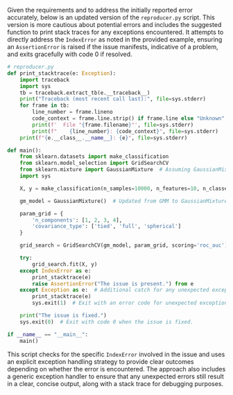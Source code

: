 Given the requirements and to address the initially reported error accurately, below is an updated version of the `reproducer.py` script. This version is more cautious about potential errors and includes the suggested function to print stack traces for any exceptions encountered. It attempts to directly address the `IndexError` as noted in the provided example, ensuring an `AssertionError` is raised if the issue manifests, indicative of a problem, and exits gracefully with code 0 if resolved.

```python
# reproducer.py
def print_stacktrace(e: Exception):
    import traceback
    import sys
    tb = traceback.extract_tb(e.__traceback__)
    print("Traceback (most recent call last):", file=sys.stderr)
    for frame in tb:
        line_number = frame.lineno
        code_context = frame.line.strip() if frame.line else "Unknown"
        print(f'  File "{frame.filename}"', file=sys.stderr)
        print(f"    {line_number}: {code_context}", file=sys.stderr)
    print(f"{e.__class__.__name__}: {e}", file=sys.stderr)

def main():
    from sklearn.datasets import make_classification
    from sklearn.model_selection import GridSearchCV
    from sklearn.mixture import GaussianMixture  # Assuming GaussianMixture as the closest alternative to deprecated GMM.
    import sys

    X, y = make_classification(n_samples=10000, n_features=10, n_classes=2)

    gm_model = GaussianMixture()  # Updated from GMM to GaussianMixture

    param_grid = {
        'n_components': [1, 2, 3, 4],
        'covariance_type': ['tied', 'full', 'spherical']
    }

    grid_search = GridSearchCV(gm_model, param_grid, scoring='roc_auc')

    try:
        grid_search.fit(X, y)
    except IndexError as e:
        print_stacktrace(e)
        raise AssertionError("The issue is present.") from e
    except Exception as e:  # Additional catch for any unexpected exception types.
        print_stacktrace(e)
        sys.exit(1)  # Exit with an error code for unexpected exceptions.

    print("The issue is fixed.")
    sys.exit(0)  # Exit with code 0 when the issue is fixed.

if __name__ == "__main__":
    main()
```

This script checks for the specific `IndexError` involved in the issue and uses an explicit exception handling strategy to provide clear outcomes depending on whether the error is encountered. The approach also includes a generic exception handler to ensure that any unexpected errors still result in a clear, concise output, along with a stack trace for debugging purposes.